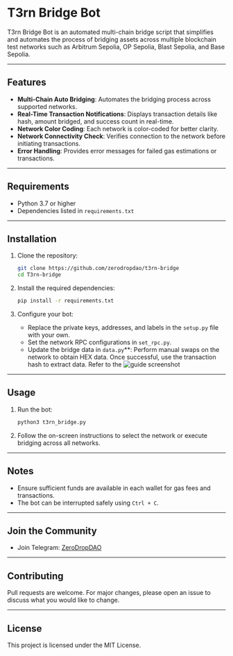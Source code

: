 # T3rn Bridge Bot

T3rn Bridge Bot is an automated multi-chain bridge script that simplifies and automates the process of bridging assets across multiple blockchain test networks such as Arbitrum Sepolia, OP Sepolia, Blast Sepolia, and Base Sepolia.

---

## Features

- **Multi-Chain Auto Bridging**: Automates the bridging process across supported networks.
- **Real-Time Transaction Notifications**: Displays transaction details like hash, amount bridged, and success count in real-time.
- **Network Color Coding**: Each network is color-coded for better clarity.
- **Network Connectivity Check**: Verifies connection to the network before initiating transactions.
- **Error Handling**: Provides error messages for failed gas estimations or transactions.

---

## Requirements

- Python 3.7 or higher
- Dependencies listed in `requirements.txt`

---

## Installation

1. Clone the repository:
    ```bash
    git clone https://github.com/zerodropdao/t3rn-bridge
    cd T3rn-bridge
    ```

2. Install the required dependencies:
    ```bash
    pip install -r requirements.txt
    ```

3. Configure your bot:
    - Replace the private keys, addresses, and labels in the `setup.py` file with your own.
    - Set the network RPC configurations in `set_rpc.py`.
    - Update the bridge data in `data.py`**: Perform manual swaps on the network to obtain HEX data. Once successful, use the transaction hash to extract data. Refer to the ![guide screenshot](https://github.com/zerodropdao/t3rn-bridge/blob/main/t3rnguide.png)

---

## Usage

1. Run the bot:
    ```bash
    python3 t3rn_bridge.py
    ```

2. Follow the on-screen instructions to select the network or execute bridging across all networks.

---

## Notes

- Ensure sufficient funds are available in each wallet for gas fees and transactions.
- The bot can be interrupted safely using `Ctrl + C`.

---

## Join the Community

- Join Telegram: [ZeroDropDAO](https://t.me/ZeroDropDAO)

---

## Contributing

Pull requests are welcome. For major changes, please open an issue to discuss what you would like to change.

---

## License

This project is licensed under the MIT License.
